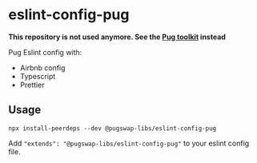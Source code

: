 # eslint-config-pug

**This repository is not used anymore. See the [Pug toolkit](https://github.com/pugswap/pug-toolkit) instead**

Pug Eslint config with:

- Airbnb config
- Typescript
- Prettier

## Usage

```
npx install-peerdeps --dev @pugswap-libs/eslint-config-pug
```

Add `"extends": "@pugswap-libs/eslint-config-pug"` to your eslint config file.
